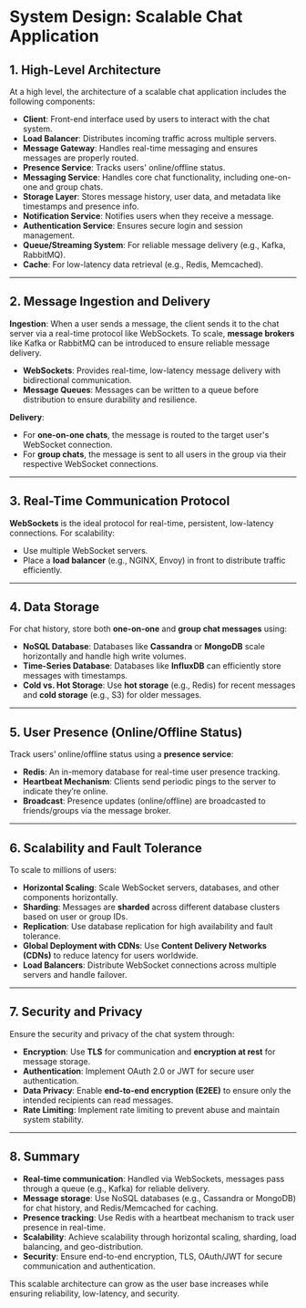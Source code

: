 # System Design: Scalable Chat Application

## 1. High-Level Architecture

At a high level, the architecture of a scalable chat application includes the following components:

- **Client**: Front-end interface used by users to interact with the chat system.
- **Load Balancer**: Distributes incoming traffic across multiple servers.
- **Message Gateway**: Handles real-time messaging and ensures messages are properly routed.
- **Presence Service**: Tracks users' online/offline status.
- **Messaging Service**: Handles core chat functionality, including one-on-one and group chats.
- **Storage Layer**: Stores message history, user data, and metadata like timestamps and presence info.
- **Notification Service**: Notifies users when they receive a message.
- **Authentication Service**: Ensures secure login and session management.
- **Queue/Streaming System**: For reliable message delivery (e.g., Kafka, RabbitMQ).
- **Cache**: For low-latency data retrieval (e.g., Redis, Memcached).

---

## 2. Message Ingestion and Delivery

**Ingestion**: When a user sends a message, the client sends it to the chat server via a real-time protocol like WebSockets. To scale, **message brokers** like Kafka or RabbitMQ can be introduced to ensure reliable message delivery.

- **WebSockets**: Provides real-time, low-latency message delivery with bidirectional communication.
- **Message Queues**: Messages can be written to a queue before distribution to ensure durability and resilience.

**Delivery**: 
- For **one-on-one chats**, the message is routed to the target user's WebSocket connection.
- For **group chats**, the message is sent to all users in the group via their respective WebSocket connections.

---

## 3. Real-Time Communication Protocol

**WebSockets** is the ideal protocol for real-time, persistent, low-latency connections. For scalability:
- Use multiple WebSocket servers.
- Place a **load balancer** (e.g., NGINX, Envoy) in front to distribute traffic efficiently.

---

## 4. Data Storage

For chat history, store both **one-on-one** and **group chat messages** using:

- **NoSQL Database**: Databases like **Cassandra** or **MongoDB** scale horizontally and handle high write volumes.
- **Time-Series Database**: Databases like **InfluxDB** can efficiently store messages with timestamps.
- **Cold vs. Hot Storage**: Use **hot storage** (e.g., Redis) for recent messages and **cold storage** (e.g., S3) for older messages.

---

## 5. User Presence (Online/Offline Status)

Track users’ online/offline status using a **presence service**:

- **Redis**: An in-memory database for real-time user presence tracking.
- **Heartbeat Mechanism**: Clients send periodic pings to the server to indicate they’re online.
- **Broadcast**: Presence updates (online/offline) are broadcasted to friends/groups via the message broker.

---

## 6. Scalability and Fault Tolerance

To scale to millions of users:

- **Horizontal Scaling**: Scale WebSocket servers, databases, and other components horizontally.
- **Sharding**: Messages are **sharded** across different database clusters based on user or group IDs.
- **Replication**: Use database replication for high availability and fault tolerance.
- **Global Deployment with CDNs**: Use **Content Delivery Networks (CDNs)** to reduce latency for users worldwide.
- **Load Balancers**: Distribute WebSocket connections across multiple servers and handle failover.

---

## 7. Security and Privacy

Ensure the security and privacy of the chat system through:

- **Encryption**: Use **TLS** for communication and **encryption at rest** for message storage.
- **Authentication**: Implement OAuth 2.0 or JWT for secure user authentication.
- **Data Privacy**: Enable **end-to-end encryption (E2EE)** to ensure only the intended recipients can read messages.
- **Rate Limiting**: Implement rate limiting to prevent abuse and maintain system stability.

---

## 8. Summary

- **Real-time communication**: Handled via WebSockets, messages pass through a queue (e.g., Kafka) for reliable delivery.
- **Message storage**: Use NoSQL databases (e.g., Cassandra or MongoDB) for chat history, and Redis/Memcached for caching.
- **Presence tracking**: Use Redis with a heartbeat mechanism to track user presence in real-time.
- **Scalability**: Achieve scalability through horizontal scaling, sharding, load balancing, and geo-distribution.
- **Security**: Ensure end-to-end encryption, TLS, OAuth/JWT for secure communication and authentication.

This scalable architecture can grow as the user base increases while ensuring reliability, low-latency, and security.
